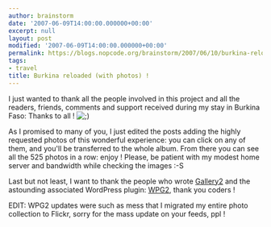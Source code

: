 ```yaml
---
author: brainstorm
date: '2007-06-09T14:00:00.000000+00:00'
excerpt: null
layout: post
modified: '2007-06-09T14:00:00.000000+00:00'
permalink: https://blogs.nopcode.org/brainstorm/2007/06/10/burkina-reloaded-with-photos/
tags:
- travel
title: Burkina reloaded (with photos) !
---
```


I just wanted to thank all the people involved in this project and all the readers, friends, comments and support received during my stay in Burkina Faso: Thanks to all ! <img src="http://blogs.nopcode.org/brainstorm/wp-includes/images/smilies/icon_wink.gif" alt=";)" class="wp-smiley" /> 

As I promised to many of you, I just edited the posts adding the highly requested photos of this wonderful experience: you can click on any of them, and you'll be transferred to the whole album. From there you can see all the 525 photos in a row: enjoy ! Please, be patient with my modest home server and bandwidth while checking the images :-S

Last but not least, I want to thank the people who wrote [Gallery2][1] and the astounding associated WordPress plugin: [WPG2][2], thank you coders !

EDIT: WPG2 updates were such as mess that I migrated my entire photo collection to Flickr, sorry for the mass update on your feeds, ppl !

 [1]: http://gallery.menalto.com/
 [2]: http://wpg2.galleryembedded.com/index.php?title=Main_Page